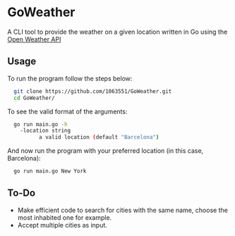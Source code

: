 # GoWeather
A CLI tool to provide the weather on a given location written in Go using the [Open Weather API](https://openweathermap.org/)

## Usage
To run the program follow the steps below:
```bash
  git clone https://github.com/1063551/GoWeather.git
  cd GoWeather/
```

To see the valid format of the arguments:
```bash
  go run main.go -h
    -location string
    	  a valid location (default "Barcelona")
```
And now run the program with your preferred location (in this case, Barcelona):
```bash
  go run main.go New York
```

## To-Do
- Make efficient code to search for cities with the same name, choose the most inhabited one for example.
- Accept multiple cities as input.
